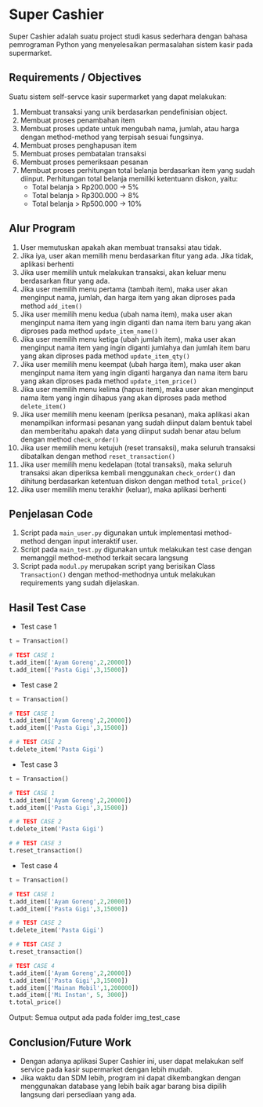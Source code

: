 # Super Cashier
Super Cashier adalah suatu project studi kasus sederhara dengan bahasa pemrograman Python yang menyelesaikan permasalahan sistem kasir pada supermarket.

## Requirements / Objectives
Suatu sistem self-servce kasir supermarket yang dapat melakukan:
1. Membuat transaksi yang unik berdasarkan pendefinisian object.
2. Membuat proses penambahan item
3. Membuat proses update untuk mengubah nama, jumlah, atau harga dengan method-method yang terpisah sesuai fungsinya.
4. Membuat proses penghapusan item
5. Membuat proses pembatalan transaksi
6. Membuat proses pemeriksaan pesanan
7. Membuat proses perhitungan total belanja berdasarkan item yang sudah diinput. Perhitungan total belanja memiliki ketentuann diskon, yaitu:
    * Total belanja > Rp200.000 -> 5%
    * Total belanja > Rp300.000 -> 8%
    * Total belanja > Rp500.000 -> 10%

## Alur Program
1. User memutuskan apakah akan membuat transaksi atau tidak.
2. Jika iya, user akan memilih menu berdasarkan fitur yang ada. Jika tidak, aplikasi berhenti
2. Jika user memilih untuk melakukan transaksi, akan keluar menu berdasarkan fitur yang ada.
3. Jika user memilih menu pertama (tambah item), maka user akan menginput nama, jumlah, dan harga item yang akan diproses pada method `add_item()`
4. Jika user memilih menu kedua (ubah nama item), maka user akan menginput nama item yang ingin diganti dan nama item baru yang akan diproses pada method `update_item_name()`
5. Jika user memilih menu ketiga (ubah jumlah item), maka user akan menginput nama item yang ingin diganti jumlahya dan jumlah item baru yang akan diproses pada method `update_item_qty()`
6. Jika user memilih menu keempat (ubah harga item), maka user akan menginput nama item yang ingin diganti harganya dan nama item baru yang akan diproses pada method `update_item_price()`
7. Jika user memilih menu kelima (hapus item), maka user akan menginput nama item yang ingin dihapus yang akan diproses pada method `delete_item()`
8. Jika user memilih menu keenam (periksa pesanan), maka aplikasi akan menampilkan informasi pesanan yang sudah diinput dalam bentuk tabel dan memberitahu apakah data yang diinput sudah benar atau belum dengan method `check_order()`
9. Jika user memilih menu ketujuh (reset transaksi), maka seluruh transaksi dibatalkan dengan method `reset_transaction()`
10. Jika user memilih menu kedelapan (total transaksi), maka seluruh transaksi akan diperiksa kembali menggunakan `check_order()` dan dihitung berdasarkan ketentuan diskon dengan method `total_price()`
11. Jika user memilih menu terakhir (keluar), maka aplikasi berhenti

## Penjelasan Code
1. Script pada `main_user.py` digunakan untuk implementasi method-method dengan input interaktif user.
2. Script pada `main_test.py` digunakan untuk melakukan test case dengan memanggil method-method terkait secara langsung
3. Script pada `modul.py` merupakan script yang berisikan Class `Transaction()` dengan method-methodnya untuk melakukan requirements yang sudah dijelaskan.

## Hasil Test Case
* Test case 1
```python
t = Transaction()

# TEST CASE 1
t.add_item(['Ayam Goreng',2,20000])
t.add_item(['Pasta Gigi',3,15000])
```

* Test case 2
```python
t = Transaction()

# TEST CASE 1
t.add_item(['Ayam Goreng',2,20000])
t.add_item(['Pasta Gigi',3,15000])

# # TEST CASE 2
t.delete_item('Pasta Gigi')
```


* Test case 3
```python
t = Transaction()

# TEST CASE 1
t.add_item(['Ayam Goreng',2,20000])
t.add_item(['Pasta Gigi',3,15000])

# # TEST CASE 2
t.delete_item('Pasta Gigi')

# # TEST CASE 3
t.reset_transaction()
```


* Test case 4
```python
t = Transaction()

# TEST CASE 1
t.add_item(['Ayam Goreng',2,20000])
t.add_item(['Pasta Gigi',3,15000])

# # TEST CASE 2
t.delete_item('Pasta Gigi')

# # TEST CASE 3
t.reset_transaction()

# TEST CASE 4
t.add_item(['Ayam Goreng',2,20000])
t.add_item(['Pasta Gigi',3,15000])
t.add_item(['Mainan Mobil',1,200000])
t.add_item(['Mi Instan', 5, 3000])
t.total_price()
```
Output:
Semua output ada pada folder img_test_case

## Conclusion/Future Work
* Dengan adanya aplikasi Super Cashier ini, user dapat melakukan self service pada kasir supermarket dengan lebih mudah.
* Jika waktu dan SDM lebih, program ini dapat dikembangkan dengan menggunakan database yang lebih baik agar barang bisa dipilih langsung dari persediaan yang ada.
